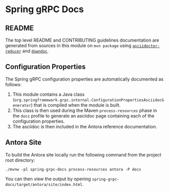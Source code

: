 # Spring gRPC Docs

## README

The top level README and CONTRIBUTING guidelines documentation are generated from sources in this module on `mvn package` using [`asciidoctor-reducer`](https://github.com/asciidoctor/asciidoctor-reducer) and [`downdoc`](https://github.com/opendevise/downdoc).

## Configuration Properties
The Spring gRPC configuration properties are automatically documented as follows:

1. This module contains a Java class (`org.springframework.grpc.internal.ConfigurationPropertiesAsciidocGenerator`) that is compiled when the module is built.
1. This class is then used during the Maven `process-resources` phase in the `docs` profile to generate an asciidoc page containing each of the configuration properties.
1. The asciidoc is then included in the Antora reference documentation.

## Antora Site

To build the Antora site locally run the following command from the project root directory:
```
./mvnw -pl spring-grpc-docs process-resources antora -P docs
```
You can then view the output by opening `spring-grpc-docs/target/antora/site/index.html`. 
